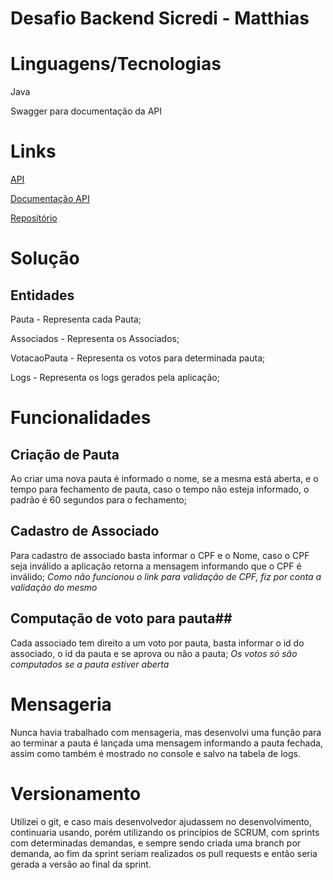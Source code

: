 # Desafio Backend Sicredi - Matthias

# Linguagens/Tecnologias #

Java

Swagger para documentação da API

# Links #

[API](https://desafio-sicredi-matthias.herokuapp.com/)

[Documentação API](https://desafio-sicredi-matthias.herokuapp.com/swagger-ui.html#)

[Repositório](https://github.com/MatthiasT1996/desafiobackendsicredi)

# Solução #
## Entidades ##
Pauta - Representa cada Pauta;

Associados - Representa os Associados;

VotacaoPauta - Representa os votos para determinada pauta;

Logs - Representa os logs gerados pela aplicação;

# Funcionalidades #

## Criação de Pauta ##
Ao criar uma nova pauta é informado o nome, se a mesma está aberta, e o tempo para fechamento de pauta, caso o tempo não esteja informado, o padrão é 60 segundos para o fechamento;

## Cadastro de Associado ##
Para cadastro de associado basta informar o CPF e o Nome, caso o CPF seja inválido a aplicação retorna a mensagem informando que o CPF é inválido;
*Como não funcionou o link para validação de CPF, fiz por conta a validação do mesmo*

## Computação de voto para pauta##
Cada associado tem direito a um voto por pauta, basta informar o id do associado, o id da pauta e se aprova ou não a pauta;
*Os votos só são computados se a pauta estiver aberta*

# Mensageria #
Nunca havia trabalhado com mensageria, mas desenvolvi uma função para ao terminar a pauta é lançada uma mensagem informando a pauta fechada, assim como também é mostrado no console e salvo na tabela de logs.

# Versionamento #
Utilizei o git, e caso mais desenvolvedor ajudassem no desenvolvimento, continuaria usando, porém utilizando os princípios de SCRUM, com sprints com determinadas demandas, e sempre sendo criada uma branch por demanda, ao fim da sprint seriam realizados os pull requests e então seria gerada a versão ao final da sprint.
